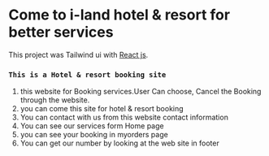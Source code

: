 # Come to i-land hotel & resort for better services

This project was Tailwind ui with [React js](https://i-land-booking-authantication.web.app/).

### `This is a Hotel & resort booking site`

  1. this website for Booking services.User Can choose, Cancel the Booking through the website.
  2. you can come this site for hotel & resort booking
  3. You can contact with us from this website contact information
  4. You can see our services form Home page
  5. you can see your booking in myorders page
  6. You can get our number by looking at the web site in footer
  


